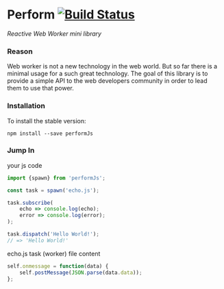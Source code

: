 # Perform [![Build Status](https://travis-ci.org/DanH91/PerformJs.svg?branch=master)](https://travis-ci.org/DanH91/PerformJs)
*Reactive Web Worker mini library*

### Reason
Web worker is not a new technology in the web world. But so far there is a minimal
usage for a such great technology. The goal of this library is to provide a simple
API to the web developers community in order to lead them to use that power.

### Installation ###

To install the stable version:

```
npm install --save performJs
```

### Jump In

your js code

```js
import {spawn} from 'performJs';

const task = spawn('echo.js');

task.subscribe(
	echo => console.log(echo);
	error => console.log(error);
);

task.dispatch('Hello World!');
// => 'Hello World!'
```

echo.js task (worker) file content

```js 
self.onmessage = function(data) {
	self.postMessage(JSON.parse(data.data));
};
```
